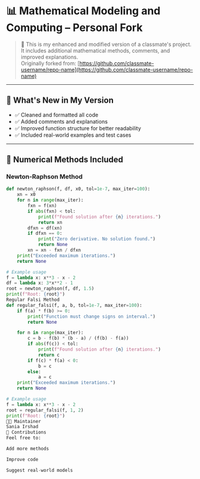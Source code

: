 # 📊 Mathematical Modeling and Computing – Personal Fork

> 🚀 This is my enhanced and modified version of a classmate's project. It includes additional mathematical methods, comments, and improved explanations.  
> Originally forked from: [https://github.com/classmate-username/repo-name](https://github.com/classmate-username/repo-name)

---

## 📌 What's New in My Version

- ✅ Cleaned and formatted all code
- ✅ Added comments and explanations
- ✅ Improved function structure for better readability
- ✅ Included real-world examples and test cases

---

## 🧠 Numerical Methods Included

### Newton-Raphson Method

```python
def newton_raphson(f, df, x0, tol=1e-7, max_iter=100):
    xn = x0
    for n in range(max_iter):
        fxn = f(xn)
        if abs(fxn) < tol:
            print(f"Found solution after {n} iterations.")
            return xn
        dfxn = df(xn)
        if dfxn == 0:
            print("Zero derivative. No solution found.")
            return None
        xn = xn - fxn / dfxn
    print("Exceeded maximum iterations.")
    return None

# Example usage
f = lambda x: x**3 - x - 2
df = lambda x: 3*x**2 - 1
root = newton_raphson(f, df, 1.5)
print(f"Root: {root}")
Regular Falsi Method
def regular_falsi(f, a, b, tol=1e-7, max_iter=100):
    if f(a) * f(b) >= 0:
        print("Function must change signs on interval.")
        return None

    for n in range(max_iter):
        c = b - f(b) * (b - a) / (f(b) - f(a))
        if abs(f(c)) < tol:
            print(f"Found solution after {n} iterations.")
            return c
        if f(c) * f(a) < 0:
            b = c
        else:
            a = c
    print("Exceeded maximum iterations.")
    return None

# Example usage
f = lambda x: x**3 - x - 2
root = regular_falsi(f, 1, 2)
print(f"Root: {root}")
👩‍💻 Maintainer
Sania Irshad
🤝 Contributions
Feel free to:

Add more methods

Improve code

Suggest real-world models

